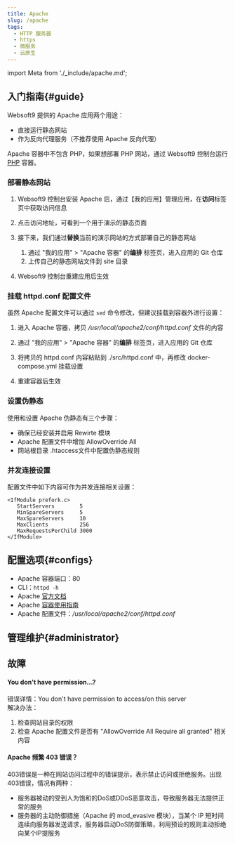 ```yaml
---
title: Apache
slug: /apache
tags:
  - HTTP 服务器
  - https
  - 微服务
  - 云原生
---
```


import Meta from './_include/apache.md';

<Meta name="meta" />

## 入门指南{#guide}

Websoft9 提供的 Apache 应用两个用途：

- 直接运行静态网站
- 作为反向代理服务（不推荐使用 Apache 反向代理）

Apache 容器中不包含 PHP，如果想部署 PHP 网站，通过 Websoft9 控制台运行 [PHP](./php) 容器。  

### 部署静态网站

1. Websoft9 控制台安装 Apache 后，通过【我的应用】管理应用，在**访问**标签页中获取访问信息

2. 点击访问地址，可看到一个用于演示的静态页面

3. 接下来，我们通过**替换**当前的演示网站的方式部署自己的静态网站

   1. 通过 "我的应用" > "Apache 容器" 的**编排** 标签页，进入应用的 Git 仓库
   2. 上传自己的静态网站文件到 site 目录

4. Websoft9 控制台重建应用后生效

### 挂载 httpd.conf 配置文件

虽然 Apache 配置文件可以通过 `sed` 命令修改，但建议挂载到容器外进行设置：

1. 进入 Apache 容器，拷贝 */usr/local/apache2/conf/httpd.conf* 文件的内容

2. 通过 "我的应用" > "Apache 容器" 的**编排** 标签页，进入应用的 Git 仓库

3. 将拷贝的 httpd.conf 内容粘贴到 ./src/httpd.conf 中，再修改 docker-compose.yml 挂载设置

4. 重建容器后生效

### 设置伪静态

使用和设置 Apache 伪静态有三个步骤：

- 确保已经安装并启用 Rewirte 模块
- Apache 配置文件中增加 AllowOverride All
- 网站根目录 .htaccess文件中配置伪静态规则

### 并发连接设置

配置文件中如下内容可作为并发连接相关设置：

```
<IfModule prefork.c>
   StartServers        5
   MinSpareServers     5
   MaxSpareServers     10
   MaxClients          256
   MaxRequestsPerChild 3000
</IfModule>
```

## 配置选项{#configs}

- Apache 容器端口：80
- CLI：`httpd -h`
- Apache [官方文档](https://httpd.apache.org/docs/2.4/)
- Apache [容器使用指南](https://hub.docker.com/_/httpd)
- Apache 配置文件：*/usr/local/apache2/conf/httpd.conf*

## 管理维护{#administrator}

## 故障

#### You don't have permission...?

错误详情：You don't have permission to access/on this server  
解决办法：

1.  检查网站目录的权限
2.  检查 Apache 配置文件是否有 "AllowOverride All   Require all granted" 相关内容

#### Apache 频繁 403 错误？

403错误是一种在网站访问过程中的错误提示，表示禁止访问或拒绝服务。出现403错误，情况有两种：

- 服务器被动的受到人为饱和的DoS或DDoS恶意攻击，导致服务器无法提供正常的服务
- 服务器的主动防御措施（Apache 的 mod_evasive 模块），当某个 IP 短时间连续向服务器发送请求，服务器启动DoS防御策略，利用预设的规则主动拒绝向某个IP提服务